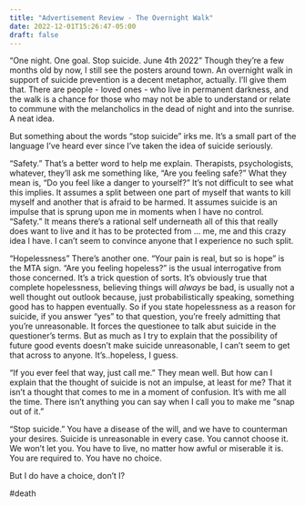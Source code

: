 ```yaml
---
title: "Advertisement Review - The Overnight Walk"
date: 2022-12-01T15:26:47-05:00
draft: false
---
```

“One night. One goal. Stop suicide. June 4th 2022” Though they’re a few months old by now, I still see the posters around town. An overnight walk in support of suicide prevention is a decent metaphor, actually. I’ll give them that. There are people - loved ones - who live in permanent darkness, and the walk is a chance for those who may not be able to understand or relate to commune with the melancholics in the dead of night and into the sunrise. A neat idea.

But something about the words “stop suicide” irks me. It’s a small part of the language I’ve heard ever since I’ve taken the idea of suicide seriously. 

“Safety.” That’s a better word to help me explain. Therapists, psychologists, whatever, they’ll ask me something like, “Are you feeling safe?” What they mean is, “Do you feel like a danger to yourself?” It’s not difficult to see what this implies. It assumes a split between one part of myself that wants to kill myself and another that is afraid to be harmed. It assumes suicide is an impulse that is sprung upon me in moments when I have no control. “Safety.” It means there’s a rational self underneath all of this that really does want to live and it has to be protected from … me, me and this crazy idea I have. I can’t seem to convince anyone that I experience no such split.

“Hopelessness” There’s another one. “Your pain is real, but so is hope” is the MTA sign. “Are you feeling hopeless?” is the usual interrogative from those concerned. It’s a trick question of sorts. It’s obviously true that complete hopelessness, believing things will _always_ be bad, is usually not a well thought out outlook because, just probabilistically speaking, something good has to happen eventually. So if you state hopelessness as a reason for suicide, if you answer “yes” to that question, you’re freely admitting that you’re unreasonable. It forces the questionee to talk abut suicide in the questioner’s terms. But as much as I try to explain that the possibility of future good events doesn’t make suicide unreasonable, I can’t seem to get that across to anyone. It’s..hopeless, I guess.

“If you ever feel that way, just call me.” They mean well. But how can I explain that the thought of suicide is not an impulse, at least for me? That it isn’t a thought that comes to me in a moment of confusion. It’s with me all the time. There isn’t anything you can say when I call you to make me “snap out of it.”

“Stop suicide.” You have a disease of the will, and we have to counterman your desires. Suicide is unreasonable in every case. You cannot choose it. We won’t let you. You have to live, no matter how awful or miserable it is. You are required to. You have no choice.

But I do have a choice, don’t I?

#death
